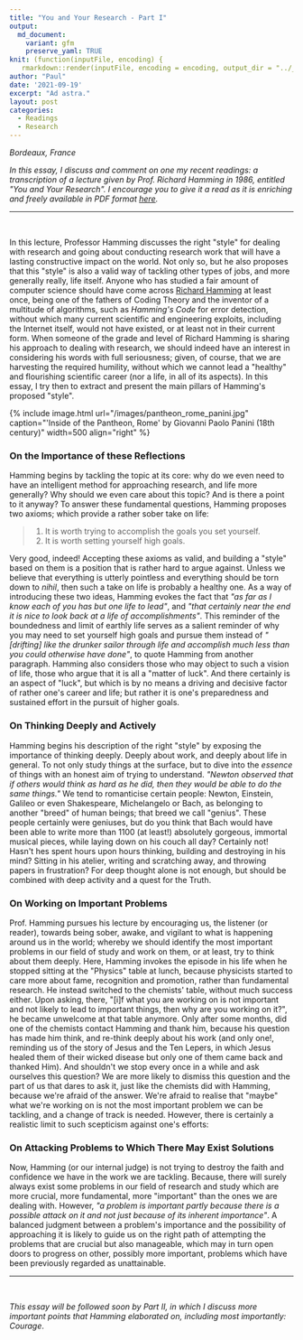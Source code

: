 ```yaml
---
title: "You and Your Research - Part I"
output:
  md_document:
    variant: gfm
    preserve_yaml: TRUE
knit: (function(inputFile, encoding) {
   rmarkdown::render(inputFile, encoding = encoding, output_dir = "../_posts") })
author: "Paul"
date: '2021-09-19'
excerpt: "Ad astra."
layout: post
categories:
  - Readings
  - Research
---
```


*Bordeaux, France*

*In this essay, I discuss and comment on one my recent readings: a transcription of a lecture given by Prof. Richard Hamming in 1986, entitled "You and Your Research". I encourage you to give it a read as it is enriching and freely available in PDF format [here](https://d37ugbyn3rpeym.cloudfront.net/stripe-press/TAODSAE_zine_press.pdf).*


---

&nbsp;

In this lecture, Professor Hamming discusses the right "style" for dealing with research and going about conducting research work that will have a lasting constructive impact on the world. Not only so, but he also proposes that this "style" is also a valid way of tackling other types of jobs, and more generally really, life itself. Anyone who has studied a fair amount of computer science should have come across [Richard Hamming](https://en.wikipedia.org/wiki/Richard_Hamming) at least once, being one of the fathers of Coding Theory and the inventor of a multitude of algorithms, such as *Hamming's Code* for error detection, without which many current scientific and engineering exploits, including the Internet itself, would not have existed, or at least not in their current form. When someone of the grade and level of Richard Hamming is sharing his approach to dealing with research, we should indeed have an interest in considering  his words with full seriousness; given, of course, that we are harvesting the required humility, without which we cannot lead a "healthy" and flourishing scientific career (nor a life, in all of its aspects). In this essay, I try then to extract and present the main pillars of Hamming's proposed "style".


{% include image.html url="/images/pantheon_rome_panini.jpg" caption="'Inside of the Pantheon, Rome' by Giovanni Paolo Panini (18th century)" width=500 align="right" %}  

### **On the Importance of these Reflections**

Hamming begins by tackling the topic at its core: why do we even need to have an intelligent method for approaching research, and life more generally? Why should we even care about this topic? And is there a point to it anyway? To answer these fundamental questions, Hamming proposes two axioms; which provide a rather sober take on life: 

> 1. It is worth trying to accomplish the goals you set yourself.
> 2. It is worth setting yourself high goals.

Very good, indeed! Accepting these axioms as valid, and building a "style" based on them is a position that is rather hard to argue against. Unless we believe that everything is utterly pointless and everything should be torn down to *nihil*, then such a take on life is probably a healthy one. As a way of introducing these two ideas, Hamming evokes the fact that *"as far as I know each of you has but one life to lead"*, and *"that certainly near the end it is nice to look back at a life of accomplishments"*. This reminder of the boundedness and limit of earthly life serves as a salient reminder of why you may need to set yourself high goals and pursue them instead of *"[drifting] like the drunker sailor through life and accomplish much less than you could otherwise have done"*, to quote Hamming from another paragraph. Hamming also considers those who may object to such a vision of life, those who argue that it is all a "matter of luck". And there certainly is an aspect of "luck", but which is by no means a driving and decisive factor of rather one's career and life; but rather it is one's preparedness and sustained effort in the pursuit of higher goals. 

### **On Thinking Deeply and Actively**

Hamming begins his description of the right "style" by exposing the importance of thinking deeply. Deeply about work, and deeply about life in general. To not only study things at the surface, but to dive into the *essence* of things with an honest aim of trying to understand. *"Newton observed that if others would think as hard as he did, then they would be able to do the same things."* We tend to romanticise certain people: Newton, Einstein, Galileo or even Shakespeare, Michelangelo or Bach, as belonging to another "breed" of human beings; that breed we call "genius". These people certainly were geniuses, but do you think that Bach would have been able to write more than 1100 (at least!) absolutely gorgeous, immortal musical pieces, while laying down on his couch all day? Certainly not! Hasn't hes spent hours upon hours thinking, building and destroying in his mind? Sitting in his atelier, writing and scratching away, and throwing papers in frustration? For deep thought alone is not enough, but should be combined with deep activity and a quest for the Truth. 

### **On Working on Important Problems**
Prof. Hamming pursues his lecture by encouraging us, the listener (or reader), towards being sober, awake, and vigilant to what is happening around us in the world; whereby we should identify the most important problems in our field of study and work on them, or at least, try to think about them deeply. Here, Hamming invokes the episode in his life when he stopped sitting at the "Physics" table at lunch, because physicists started to care more about fame, recognition and promotion, rather than fundamental research. He instead switched to the chemists' table, without much success either. Upon asking, there, "[i]f what you are working on is not important and not likely to lead to important things, then why are you working on it?", he became unwelcome at that table anymore. Only after some months, did one of the chemists contact Hamming and thank him, because his question has made him think, and re-think deeply about his work (and only one!, reminding us of the story of Jesus and the Ten Lepers, in which Jesus healed them of their wicked disease but only one of them came back and thanked Him). And shouldn't we stop every once in a while and ask ourselves this question? We are more likely to dismiss this question and the part of us that dares to ask it, just like the chemists did with Hamming, because we're afraid of the answer. We're afraid to realise that "maybe" what we're working on is not the most important problem we can be tackling, and a change of track is needed. However, there is certainly a realistic limit to such scepticism against one's efforts: 

### **On Attacking Problems to Which There May Exist Solutions**
Now, Hamming (or our internal judge) is not trying to destroy the faith and confidence we have in the work we are tackling. Because, there will surely always exist some problems in our field of research and study which are more crucial, more fundamental, more "important" than the ones we are dealing with. However, *"a problem is important partly because there is a possible attack on it and not just because of its inherent importance"*. A balanced judgment between a problem's importance and the possibility of approaching it is likely to guide us on the right path of attempting the problems that are crucial but also manageable, which may in turn open doors to progress on other, possibly more important, problems which have been previously regarded as unattainable. 


---

&nbsp;

*This essay will be followed soon by Part II, in which I discuss more important points that Hamming elaborated on, including most importantly: Courage*.